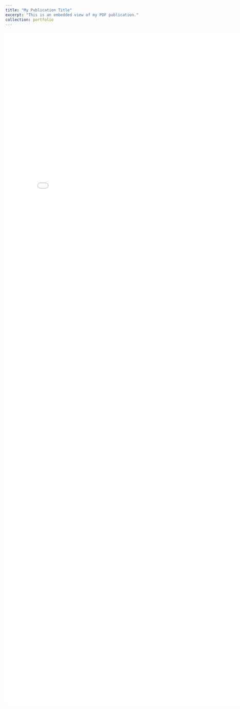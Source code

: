 ```yaml
---
title: "My Publication Title"
excerpt: "This is an embedded view of my PDF publication."
collection: portfolio
---
```


<embed src="/files/MMDD_13_structured.pdf" width="800px" height="2100px" />
